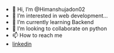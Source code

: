 - 👋 Hi, I’m @Himanshujadon02
- 👀 I’m interested in web development...
- 🌱 I’m currently learning Backend
- 💞️ I’m looking to collaborate on python
- 📫 How to reach me
- <a href="https://www.linkedin.com/in/himanshu-jadon-130960226" target="_blank">linkedin</a>
  

<!---
Himanshujadon02/Himanshujadon02 is a ✨ special ✨ repository because its `README.md` (this file) appears on your GitHub profile.
You can click the Preview link to take a look at your changes.
--->
